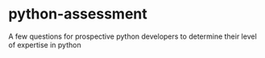 python-assessment
=================

A few questions for prospective python developers to determine their level of expertise in python
